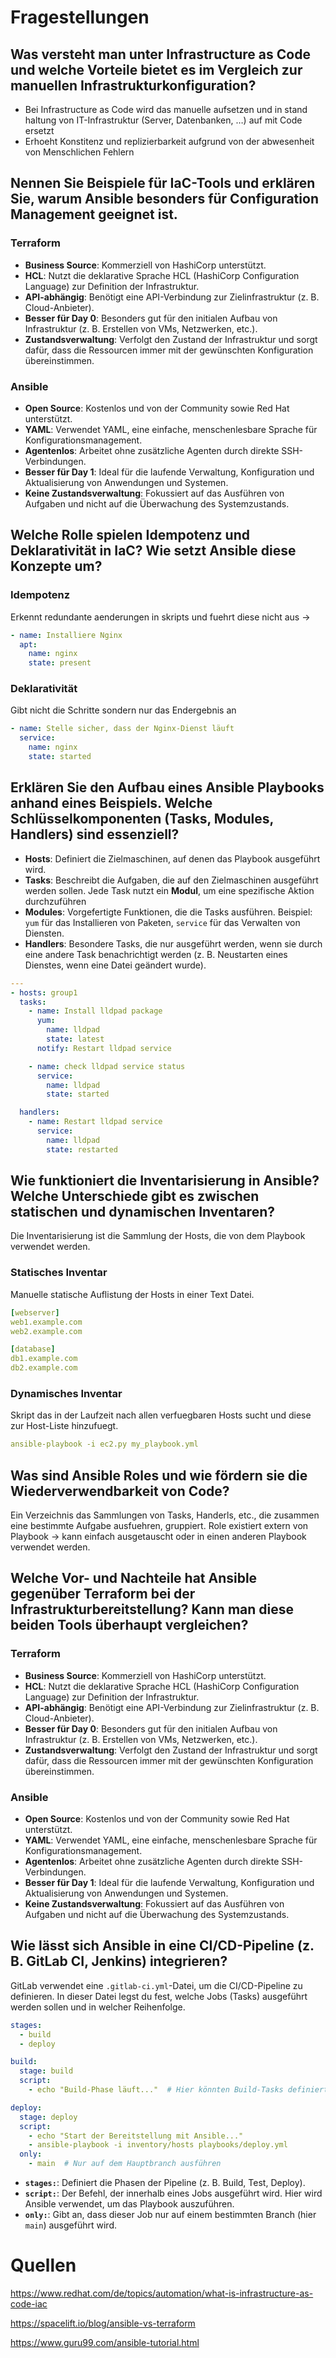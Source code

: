 # Fragestellungen

## Was versteht man unter Infrastructure as Code und welche Vorteile bietet es im Vergleich zur manuellen Infrastrukturkonfiguration?

- Bei Infrastructure as Code wird das manuelle aufsetzen  und in stand haltung von IT-Infrastruktur (Server, Datenbanken, …) auf mit Code ersetzt
- Erhoeht Konstitenz und replizierbarkeit aufgrund von der abwesenheit von Menschlichen Fehlern

## Nennen Sie Beispiele für IaC-Tools und erklären Sie, warum Ansible besonders für Configuration Management geeignet ist.

### Terraform

- **Business Source**: Kommerziell von HashiCorp unterstützt.
- **HCL**: Nutzt die deklarative Sprache HCL (HashiCorp Configuration Language) zur Definition der Infrastruktur.
- **API-abhängig**: Benötigt eine API-Verbindung zur Zielinfrastruktur (z. B. Cloud-Anbieter).
- **Besser für Day 0**: Besonders gut für den initialen Aufbau von Infrastruktur (z. B. Erstellen von VMs, Netzwerken, etc.).
- **Zustandsverwaltung**: Verfolgt den Zustand der Infrastruktur und sorgt dafür, dass die Ressourcen immer mit der gewünschten Konfiguration übereinstimmen.

### Ansible

- **Open Source**: Kostenlos und von der Community sowie Red Hat unterstützt.
- **YAML**: Verwendet YAML, eine einfache, menschenlesbare Sprache für Konfigurationsmanagement.
- **Agentenlos**: Arbeitet ohne zusätzliche Agenten durch direkte SSH-Verbindungen.
- **Besser für Day 1**: Ideal für die laufende Verwaltung, Konfiguration und Aktualisierung von Anwendungen und Systemen.
- **Keine Zustandsverwaltung**: Fokussiert auf das Ausführen von Aufgaben und nicht auf die Überwachung des Systemzustands.

### 

## Welche Rolle spielen Idempotenz und Deklarativität in IaC? Wie setzt Ansible diese Konzepte um?

### Idempotenz

Erkennt redundante aenderungen in skripts und fuehrt diese nicht aus →

```yaml
- name: Installiere Nginx
  apt:
    name: nginx
    state: present
```

### Deklarativität

Gibt nicht die Schritte sondern nur das Endergebnis an

```yaml
- name: Stelle sicher, dass der Nginx-Dienst läuft
  service:
    name: nginx
    state: started
```

## Erklären Sie den Aufbau eines Ansible Playbooks anhand eines Beispiels. Welche Schlüsselkomponenten (Tasks, Modules, Handlers) sind essenziell?

- **Hosts**: Definiert die Zielmaschinen, auf denen das Playbook ausgeführt wird.
- **Tasks**: Beschreibt die Aufgaben, die auf den Zielmaschinen ausgeführt werden sollen. Jede Task nutzt ein **Modul**, um eine spezifische Aktion durchzuführen
- **Modules**: Vorgefertigte Funktionen, die die Tasks ausführen. Beispiel: `yum` für das Installieren von Paketen, `service` für das Verwalten von Diensten.
- **Handlers**: Besondere Tasks, die nur ausgeführt werden, wenn sie durch eine andere Task benachrichtigt werden (z. B. Neustarten eines Dienstes, wenn eine Datei geändert wurde).

```yaml
---
- hosts: group1
  tasks:
    - name: Install lldpad package
      yum:
        name: lldpad
        state: latest
      notify: Restart lldpad service

    - name: check lldpad service status
      service:
        name: lldpad
        state: started

  handlers:
    - name: Restart lldpad service
      service:
        name: lldpad
        state: restarted
```

## Wie funktioniert die Inventarisierung in Ansible? Welche Unterschiede gibt es zwischen statischen und dynamischen Inventaren?

Die Inventarisierung ist die Sammlung der Hosts, die von dem Playbook verwendet werden.

### Statisches Inventar

Manuelle statische Auflistung der Hosts in einer Text Datei.

```yaml
[webserver]
web1.example.com
web2.example.com

[database]
db1.example.com
db2.example.com
```

### Dynamisches Inventar

Skript das in der Laufzeit nach allen verfuegbaren Hosts sucht und diese zur Host-Liste hinzufuegt.

```yaml
ansible-playbook -i ec2.py my_playbook.yml
```

## Was sind Ansible Roles und wie fördern sie die Wiederverwendbarkeit von Code?

Ein Verzeichnis das Sammlungen von Tasks, Handerls, etc., die zusammen eine bestimmte Aufgabe ausfuehren, gruppiert. Role existiert extern von Playbook → kann einfach ausgetauscht oder in einen anderen Playbook verwendet werden.

## Welche Vor- und Nachteile hat Ansible gegenüber Terraform bei der Infrastrukturbereitstellung? Kann man diese beiden Tools überhaupt vergleichen?

### Terraform

- **Business Source**: Kommerziell von HashiCorp unterstützt.
- **HCL**: Nutzt die deklarative Sprache HCL (HashiCorp Configuration Language) zur Definition der Infrastruktur.
- **API-abhängig**: Benötigt eine API-Verbindung zur Zielinfrastruktur (z. B. Cloud-Anbieter).
- **Besser für Day 0**: Besonders gut für den initialen Aufbau von Infrastruktur (z. B. Erstellen von VMs, Netzwerken, etc.).
- **Zustandsverwaltung**: Verfolgt den Zustand der Infrastruktur und sorgt dafür, dass die Ressourcen immer mit der gewünschten Konfiguration übereinstimmen.

### Ansible

- **Open Source**: Kostenlos und von der Community sowie Red Hat unterstützt.
- **YAML**: Verwendet YAML, eine einfache, menschenlesbare Sprache für Konfigurationsmanagement.
- **Agentenlos**: Arbeitet ohne zusätzliche Agenten durch direkte SSH-Verbindungen.
- **Besser für Day 1**: Ideal für die laufende Verwaltung, Konfiguration und Aktualisierung von Anwendungen und Systemen.
- **Keine Zustandsverwaltung**: Fokussiert auf das Ausführen von Aufgaben und nicht auf die Überwachung des Systemzustands.

## Wie lässt sich Ansible in eine CI/CD-Pipeline (z. B. GitLab CI, Jenkins) integrieren?

GitLab verwendet eine `.gitlab-ci.yml`-Datei, um die CI/CD-Pipeline zu definieren. In dieser Datei legst du fest, welche Jobs (Tasks) ausgeführt werden sollen und in welcher Reihenfolge.

```yaml
stages:
  - build
  - deploy

build:
  stage: build
  script:
    - echo "Build-Phase läuft..."  # Hier könnten Build-Tasks definiert werden

deploy:
  stage: deploy
  script:
    - echo "Start der Bereitstellung mit Ansible..."
    - ansible-playbook -i inventory/hosts playbooks/deploy.yml
  only:
    - main  # Nur auf dem Hauptbranch ausführen
```

- **`stages:`**: Definiert die Phasen der Pipeline (z. B. Build, Test, Deploy).
- **`script:`**: Der Befehl, der innerhalb eines Jobs ausgeführt wird. Hier wird Ansible verwendet, um das Playbook auszuführen.
- **`only:`**: Gibt an, dass dieser Job nur auf einem bestimmten Branch (hier `main`) ausgeführt wird.

# Quellen

https://www.redhat.com/de/topics/automation/what-is-infrastructure-as-code-iac

https://spacelift.io/blog/ansible-vs-terraform

https://www.guru99.com/ansible-tutorial.html
